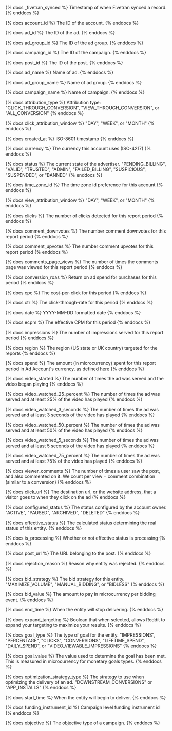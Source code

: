 {% docs _fivetran_synced %}
Timestamp of when Fivetran synced a record.
{% enddocs %}

{% docs account_id %}
The ID of the account.
{% enddocs %}

{% docs ad_id %}
The ID of the ad.
{% enddocs %}

{% docs ad_group_id %}
The ID of the ad group.
{% enddocs %}

{% docs campaign_id %}
The ID of the campaign.
{% enddocs %}

{% docs post_id %}
The ID of the post.
{% enddocs %}

{% docs ad_name %}
Name of ad.
{% enddocs %}

{% docs ad_group_name %}
Name of ad group.
{% enddocs %}

{% docs campaign_name %}
Name of campaign.
{% enddocs %}

{% docs attribution_type %}
Attribution type: "CLICK_THROUGH_CONVERSION", "VIEW_THROUGH_CONVERSION", or "ALL_CONVERSION"
{% enddocs %}

{% docs click_attribution_window %}
"DAY", "WEEK", or "MONTH"
{% enddocs %}

{% docs created_at %}
ISO-8601 timestamp
{% enddocs %}

{% docs currency %}
The currency this account uses (ISO-4217)
{% enddocs %}

{% docs status %}
The current state of the advertiser. "PENDING_BILLING", "VALID", "TRUSTED", "ADMIN", "FAILED_BILLING", "SUSPICIOUS", "SUSPENDED", or "BANNED"
{% enddocs %}

{% docs time_zone_id %}
The time zone id preference for this account
{% enddocs %}

{% docs view_attribution_window %}
"DAY", "WEEK", or "MONTH"
{% enddocs %}

{% docs clicks %}
The number of clicks detected for this report period
{% enddocs %}

{% docs comment_downvotes %}
The number comment downvotes for this report period
{% enddocs %}

{% docs comment_upvotes %}
The number comment upvotes for this report period
{% enddocs %}

{% docs comments_page_views %}
The number of times the comments page was viewed for this report period
{% enddocs %}

{% docs conversion_roas %}
Return on ad spend for purchases for this period
{% enddocs %}

{% docs cpc %}
The cost-per-click for this period
{% enddocs %}

{% docs ctr %}
The click-through-rate for this period
{% enddocs %}

{% docs date %}
YYYY-MM-DD formatted date
{% enddocs %}

{% docs ecpm %}
The effective CPM for this period
{% enddocs %}

{% docs impressions %}
The number of impressions served for this report period
{% enddocs %}

{% docs region %}
The region (US state or UK country) targeted for the reports
{% enddocs %}

{% docs spend %}
The amount (in microcurrency) spent for this report period in Ad Account's currency, as defined [here](https://ads-api.reddit.com/docs/#tag/Reporting/paths/~1api~1v2.0~1accounts~1{account_id}~1reports/get)
{% enddocs %}

{% docs video_started %}
The number of times the ad was served and the video began playing
{% enddocs %}

{% docs video_watched_25_percent %}
The number of times the ad was served and at least 25% of the video has played
{% enddocs %}

{% docs video_watched_3_seconds %}
The number of times the ad was served and at least 3 seconds of the video has played
{% enddocs %}

{% docs video_watched_50_percent %}
The number of times the ad was served and at least 50% of the video has played
{% enddocs %}

{% docs video_watched_5_seconds %}
The number of times the ad was served and at least 5 seconds of the video has played
{% enddocs %}

{% docs video_watched_75_percent %}
The number of times the ad was served and at least 75% of the video has played
{% enddocs %}

{% docs viewer_comments %}
The number of times a user saw the post, and also commented on it. We count per view + comment combination (similar to a conversion)
{% enddocs %}

{% docs click_url %}
The destination url, or the website address, that a visitor goes to when they click on the ad
{% enddocs %}

{% docs configured_status %}
The status configured by the account owner. "ACTIVE", "PAUSED", "ARCHIVED", "DELETED"
{% enddocs %}

{% docs effective_status %}
The calculated status determining the real status of this entity.
{% enddocs %}

{% docs is_processing %}
Whether or not effective status is processing
{% enddocs %}

{% docs post_url %}
The URL belonging to the post.
{% enddocs %}

{% docs rejection_reason %}
Reason why entity was rejected.
{% enddocs %}

{% docs bid_strategy %}
The bid strategy for this entity. "MAXIMIZE_VOLUME", "MANUAL_BIDDING", or "BIDLESS"
{% enddocs %}

{% docs bid_value %}
The amount to pay in microcurrency per bidding event.
{% enddocs %}

{% docs end_time %}
When the entity will stop delivering.
{% enddocs %}

{% docs expand_targeting %}
Boolean that when selected, allows Reddit to expand your targeting to maximize your results.
{% enddocs %}

{% docs goal_type %}
The type of goal for the entity. "IMPRESSIONS", "PERCENTAGE", "CLICKS", "CONVERSIONS", "LIFETIME_SPEND", "DAILY_SPEND", or "VIDEO_VIEWABLE_IMPRESSIONS"
{% enddocs %}

{% docs goal_value %}
The value used to determine the goal has been met. This is measured in microcurrency for monetary goals types.
{% enddocs %}

{% docs optimization_strategy_type %}
The strategy to use when optimizing the delivery of an ad.  "DOWNSTREAM_CONVERSIONS" or "APP_INSTALLS"
{% enddocs %}

{% docs start_time %}
When the entity will begin to deliver.
{% enddocs %}

{% docs funding_instrument_id %}
Campaign level funding instrument id
{% enddocs %}

{% docs objective %}
The objective type of a campaign.
{% enddocs %}

